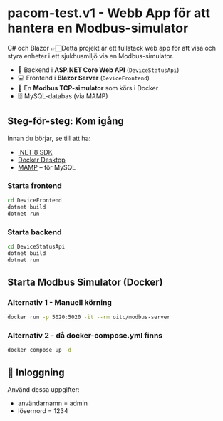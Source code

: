 # pacom-test.v1 - Webb App för att hantera en Modbus-simulator

C# och Blazor
👉🏻Detta projekt är ett fullstack web app för att visa och styra enheter i ett sjukhusmiljö via en Modbus-simulator.

- 🔧 Backend i **ASP.NET Core Web API** (`DeviceStatusApi`)
- 💻 Frontend i **Blazor Server** (`DeviceFrontend`)
- 🐳 En **Modbus TCP-simulator** som körs i Docker
- 🗄️ MySQL-databas (via MAMP)

## Steg-för-steg: Kom igång

Innan du börjar, se till att ha:

- [.NET 8 SDK](https://dotnet.microsoft.com/en-us/download)
- [Docker Desktop](https://www.docker.com/products/docker-desktop)
- [MAMP](https://www.mamp.info/) – för MySQL 

### Starta frontend

```bash
cd DeviceFrontend
dotnet build
dotnet run
```

### Starta backend 

```bash
cd DeviceStatusApi
dotnet build
dotnet run
```
## Starta Modbus Simulator (Docker)
### Alternativ 1 - Manuell körning

```bash
docker run -p 5020:5020 -it --rm oitc/modbus-server
```

### Alternativ 2 - då docker-compose.yml finns 
```bash
docker compose up -d
```

## 👤 Inloggning

Använd dessa uppgifter:

- användarnamn = admin
- lösernord = 1234



